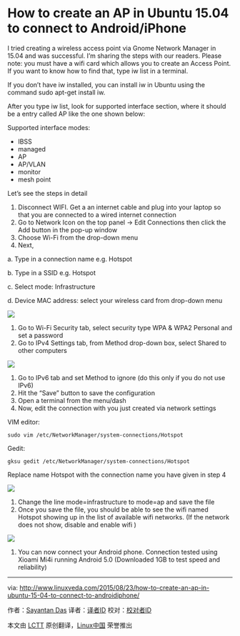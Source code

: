 How to create an AP in Ubuntu 15.04 to connect to Android/iPhone
================================================================================
I tried creating a wireless access point via Gnome Network Manager in 15.04 and was successful. I’m sharing the steps with our readers. Please note: you must have a wifi card which allows you to create an Access Point. If you want to know how to find that, type iw list in a terminal.

If you don’t have iw installed, you can install iw in Ubuntu using the command sudo apt-get install iw.

After you type iw list, look for supported interface section, where it should be a entry called AP like the one shown below:

Supported interface modes:

* IBSS
* managed
* AP
* AP/VLAN
* monitor
* mesh point

Let’s see the steps in detail

1. Disconnect WIFI. Get a an internet cable and plug into your laptop so that you are connected to a wired internet connection
1. Go to Network Icon on the top panel -> Edit Connections then click the Add button in the pop-up window
1. Choose Wi-Fi from the drop-down menu
1. Next,

a. Type in a connection name e.g. Hotspot

b. Type in a SSID e.g. Hotspot

c. Select mode: Infrastructure

d. Device MAC address: select your wireless card from drop-down menu

![](http://i2.wp.com/www.linuxveda.com/wp-content/uploads/2015/08/ubuntu-ap-gnome1.jpg)

1. Go to Wi-Fi Security tab, select security type WPA & WPA2 Personal and set a password
1. Go to IPv4 Settings tab, from Method drop-down box, select Shared to other computers

![](http://i1.wp.com/www.linuxveda.com/wp-content/uploads/2015/08/ubuntu-ap-gnome4.jpg)

1. Go to IPv6 tab and set Method to ignore (do this only if you do not use IPv6)
1. Hit the “Save” button to save the configuration
1. Open a terminal from the menu/dash
1. Now, edit the connection with you just created via network settings

VIM editor:

    sudo vim /etc/NetworkManager/system-connections/Hotspot

Gedit:

    gksu gedit /etc/NetworkManager/system-connections/Hotspot

Replace name Hotspot with the connection name you have given in step 4

![](http://i2.wp.com/www.linuxveda.com/wp-content/uploads/2015/08/ubuntu-ap-gnome2.jpg?resize=640%2C402)

1. Change the line mode=infrastructure to mode=ap and save the file
1. Once you save the file, you should be able to see the wifi named Hotspot showing up in the list of available wifi networks. (If the network does not show, disable and enable wifi )

![](http://i1.wp.com/www.linuxveda.com/wp-content/uploads/2015/08/ubuntu-ap-gnome3.jpg?resize=290%2C375)

1. You can now connect your Android phone. Connection tested using Xioami Mi4i running Android 5.0 (Downloaded 1GB to test speed and reliability)

--------------------------------------------------------------------------------

via: http://www.linuxveda.com/2015/08/23/how-to-create-an-ap-in-ubuntu-15-04-to-connect-to-androidiphone/

作者：[Sayantan Das][a]
译者：[译者ID](https://github.com/译者ID)
校对：[校对者ID](https://github.com/校对者ID)

本文由 [LCTT](https://github.com/LCTT/TranslateProject) 原创翻译，[Linux中国](https://linux.cn/) 荣誉推出

[a]:http://www.linuxveda.com/author/sayantan_das/
